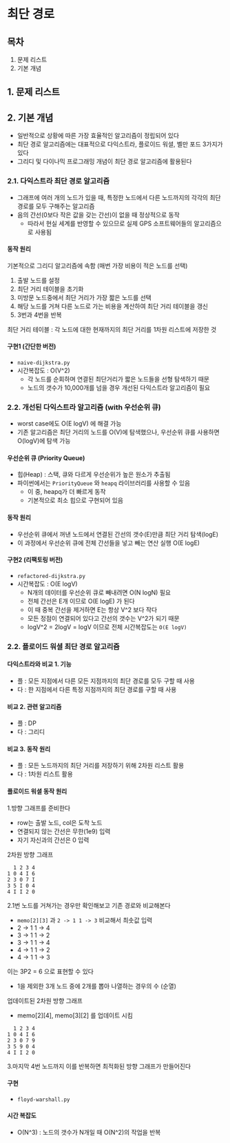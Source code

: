 # 최단 경로

## 목차

1. 문제 리스트
2. 기본 개념

## 1. 문제 리스트

## 2. 기본 개념

- 일반적으로 상황에 따른 가장 효율적인 알고리즘이 정립되어 있다
- 최단 경로 알고리즘에는 대표적으로 다익스트라, 플로이드 워셜, 벨만 포드 3가지가 있다
- 그리디 및 다이나믹 프로그래밍 개념이 최단 경로 알고리즘에 활용된다

### 2.1. 다익스트라 최단 경로 알고리즘

- 그래프에 여러 개의 노드가 있을 때, 특정한 노드에서 다른 노드까지의 각각의 최단 경로를 모두 구해주는 알고리즘
- 음의 간선(0보다 작은 값을 갖는 간선)이 없을 때 정상적으로 동작
  - 따라서 현실 세계를 반영할 수 있으므로 실제 GPS 소프트웨어들의 알고리즘으로 사용됨

#### 동작 원리

기본적으로 그리디 알고리즘에 속함 (매번 가장 비용이 적은 노드를 선택)

1. 출발 노드를 설정
2. 최단 거리 테이블을 초기화
3. 미방문 노드중에서 최단 거리가 가장 짧은 노드를 선택
4. 해당 노드를 거쳐 다른 노드로 가는 비용을 계산하여 최단 거리 테이블을 갱신
5. 3번과 4번을 반복

최단 거리 테이블 : 각 노드에 대한 현재까지의 최단 거리를 1차원 리스트에 저장한 것

#### 구현1 (간단한 버전)

- `naive-dijkstra.py`
- 시간복잡도 : O(V^2)
  - 각 노드를 순회하며 연결된 최단거리가 짧은 노드들을 선형 탐색하기 때문
  - 노드의 갯수가 10,000개를 넘을 경우 개선된 다익스트라 알고리즘이 필요

### 2.2. 개선된 다익스트라 알고리즘 (with 우선순위 큐)

- worst case에도 O(E logV) 에 해결 가능
- 기존 알고리즘은 최단 거리의 노드를 O(V)에 탐색했으나, 우선순위 큐를 사용하면 O(logV)에 탐색 가능

#### 우선순위 큐 (Priority Queue)

- 힙(Heap) : 스택, 큐와 다르게 우선순위가 높은 원소가 추출됨
- 파이썬에서는 `PriorityQueue` 와 `heapq` 라이브러리를 사용할 수 있음
  - 이 중, heapq가 더 빠르게 동작
  - 기본적으로 최소 힙으로 구현되어 있음

#### 동작 원리

- 우선순위 큐에서 꺼낸 노드에서 연결된 간선의 갯수(E)만큼 최단 거리 탐색(logE)
- 이 과정에서 우선순위 큐에 전체 간선들을 넣고 빼는 연산 실행 O(E logE)

#### 구현2 (리팩토링 버전)

- `refactored-dijkstra.py`
- 시간복잡도 : O(E logV)
  - N개의 데이터를 우선순위 큐로 빼내려면 O(N logN) 필요
  - 전체 간선은 E개 이므로 O(E logE) 가 된다
  - 이 때 중복 간선을 제거하면 E는 항상 V^2 보다 작다
  - 모든 정점이 연결되어 있다고 간선의 갯수는 V^2가 되기 때문
  - logV^2 = 2logV = logV 이므로 전체 시간복잡도는 `O(E logV)`

### 2.2. 플로이드 워셜 최단 경로 알고리즘

#### 다익스트라와 비교 1. 기능

- 플 : 모든 지점에서 다른 모든 지점까지의 최단 경로를 모두 구할 때 사용
- 다 : 한 지점에서 다른 특정 지점까지의 최단 경로를 구할 때 사용

#### 비교 2. 관련 알고리즘

- 플 : DP
- 다 : 그리디

#### 비교 3. 동작 원리

- 플 : 모든 노드까지의 최단 거리를 저장하기 위해 2차원 리스트 활용
- 다 : 1차원 리스트 활용

#### 플로이드 워셜 동작 원리

1.방향 그래프를 준비한다

- row는 출발 노드, col은 도착 노드
- 연결되지 않는 간선은 무한(1e9) 입력
- 자기 자신과의 간선은 0 입력

2차원 방향 그래프

```
  1 2 3 4
1 0 4 I 6
2 3 0 7 I
3 5 I 0 4
4 I I 2 0
```

2.1번 노드를 거쳐가는 경우만 확인해보고 기존 경로와 비교해본다

- `memo[2][3]` 과 `2 -> 1 1 -> 3` 비교해서 최솟값 입력
- 2 -> 1 1 -> 4
- 3 -> 1 1 -> 2
- 3 -> 1 1 -> 4
- 4 -> 1 1 -> 2
- 4 -> 1 1 -> 3

이는 3P2 = 6 으로 표현할 수 있다

- 1을 제외한 3개 노드 중에 2개를 뽑아 나열하는 경우의 수 (순열)

업데이트된 2차원 방향 그래프

- memo[2][4], memo[3][2] 를 업데이트 시킴

```
  1 2 3 4
1 0 4 I 6
2 3 0 7 9
3 5 9 0 4
4 I I 2 0
```

3.마지막 4번 노드까지 이를 반복하면 최적화된 방향 그래프가 만들어진다

#### 구현

- `floyd-warshall.py`

#### 시간 복잡도

- O(N^3) : 노드의 갯수가 N개일 때 O(N^2)의 작업을 반복
